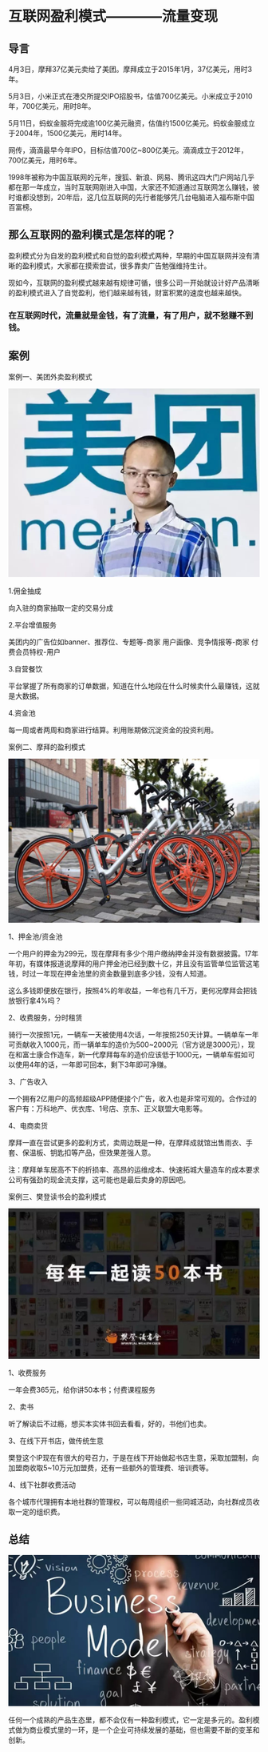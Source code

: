 # 互联网盈利模式————流量变现
## 导言
4月3日，摩拜37亿美元卖给了美团。摩拜成立于2015年1月，37亿美元，用时3年。

5月3日，小米正式在港交所提交IPO招股书，估值700亿美元。小米成立于2010年，700亿美元，用时8年。

5月11日，蚂蚁金服将完成逾100亿美元融资，估值约1500亿美元。蚂蚁金服成立于2004年，1500亿美元，用时14年。

网传，滴滴最早今年IPO，目标估值700亿~800亿美元。滴滴成立于2012年，700亿美元，用时6年。

1998年被称为中国互联网的元年，搜狐、新浪、网易、腾讯这四大门户网站几乎都在那一年成立，当时互联网刚进入中国，大家还不知道通过互联网怎么赚钱，彼时谁都没想到，20年后，这几位互联网的先行者能够凭几台电脑进入福布斯中国百富榜。

## 那么互联网的盈利模式是怎样的呢？
盈利模式分为自发的盈利模式和自觉的盈利模式两种，早期的中国互联网并没有清晰的盈利模式，大家都在摸索尝试，很多靠卖广告勉强维持生计。

现如今，互联网的盈利模式越来越有规律可循，很多公司一开始就设计好产品清晰的盈利模式进入了自觉盈利，他们越来越有钱，财富积累的速度也越来越快。

### 在互联网时代，流量就是金钱，有了流量，有了用户，就不愁赚不到钱。
## 案例
案例一、美团外卖盈利模式

![](案例一.jpg)

1.佣金抽成

向入驻的商家抽取一定的交易分成

2.平台增值服务

美团内的广告位如banner、推荐位、专题等-商家
用户画像、竞争情报等-商家
付费会员特权-用户

3.自营餐饮

平台掌握了所有商家的订单数据，知道在什么地段在什么时候卖什么最赚钱，这就是大数据。

4.资金池

每一周或者两周和商家进行结算。利用账期做沉淀资金的投资利用。

案例二、摩拜的盈利模式

![](案例二.jpg)

1、押金池/资金池

一个用户的押金为299元，现在摩拜有多少个用户缴纳押金并没有数据披露。17年年初，有媒体报道说摩拜的用户押金池已经到数十亿，并且没有监管单位监管这笔钱，时过一年现在押金池里的资金数量到底多少钱，没有人知道。

这么多钱即便放在银行，按照4%的年收益，一年也有几千万，更何况摩拜会把钱放银行拿4%吗？

2、收费服务，分时租赁

骑行一次按照1元，一辆车一天被使用4次话，一年按照250天计算。一辆单车一年可贡献收入1000元，而一辆单车的造价为500~2000元（官方说是3000元），现在和富士康合作造车，新一代摩拜每车的造价应该低于1000元，一辆单车假如可以使用4年的话，一年即可回本，剩下3年即可净赚。

3、广告收入

一个拥有2亿用户的高频超级APP随便接个广告，收入也是非常可观的。合作过的客户有：万科地产、优衣库、1号店、京东、正义联盟大电影等。

4、电商卖货

摩拜一直在尝试更多的盈利方式，卖周边既是一种，在摩拜成就馆出售雨衣、手套、保温板、钥匙扣等产品，但效果差强人意。

注：摩拜单车居高不下的折损率、高昂的运维成本、快速拓城大量造车的成本要求公司有强劲的现金流支撑，这可能也是最后卖身的原因吧。

案例三、樊登读书会的盈利模式

![](案例三.jpg)

1、收费服务

一年会费365元，给你讲50本书；付费课程服务

2、卖书

听了解读后不过瘾，想买本实体书回去看看，好的，书他们也卖。

3、在线下开书店，做传统生意

樊登这个IP现在有很大的号召力，于是在线下开始做起书店生意，采取加盟制，向加盟商收取5~10万元加盟费，还有一些额外的管理费、培训费等。

4、线下社群收费活动

各个城市代理拥有本地社群的管理权，可以每周组织一些同城活动，向社群成员收取一定的组织费。

## 总结

![](总结.jpg)

任何一个成熟的产品生态里，都不会仅有一种盈利模式，它一定是多元的。盈利模式做为商业模式里的一环，是一个企业可持续发展的基础，但也需要不断的变革和创新。